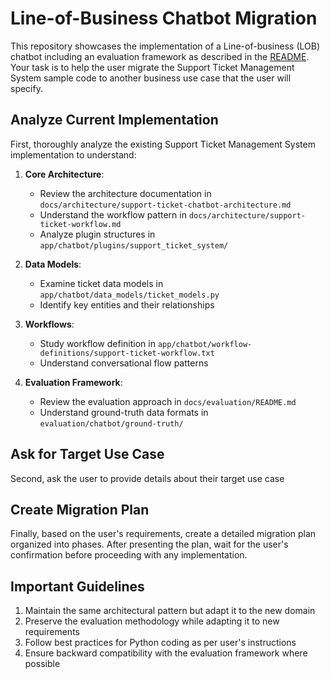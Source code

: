 # Line-of-Business Chatbot Migration

This repository showcases the implementation of a Line-of-business (LOB) chatbot including an evaluation framework as described in the [README](../../README.md). Your task is to help the user migrate the Support Ticket Management System sample code to another business use case that the user will specify.

## Analyze Current Implementation

First, thoroughly analyze the existing Support Ticket Management System implementation to understand:

1. **Core Architecture**:
   - Review the architecture documentation in `docs/architecture/support-ticket-chatbot-architecture.md`
   - Understand the workflow pattern in `docs/architecture/support-ticket-workflow.md`
   - Analyze plugin structures in `app/chatbot/plugins/support_ticket_system/`

2. **Data Models**:
   - Examine ticket data models in `app/chatbot/data_models/ticket_models.py`
   - Identify key entities and their relationships

3. **Workflows**:
   - Study workflow definition in `app/chatbot/workflow-definitions/support-ticket-workflow.txt`
   - Understand conversational flow patterns

4. **Evaluation Framework**:
   - Review the evaluation approach in `docs/evaluation/README.md`
   - Understand ground-truth data formats in `evaluation/chatbot/ground-truth/`

## Ask for Target Use Case

Second, ask the user to provide details about their target use case

## Create Migration Plan

Finally, based on the user's requirements, create a detailed migration plan organized into phases. After presenting the plan, wait for the user's confirmation before proceeding with any implementation.

## Important Guidelines

1. Maintain the same architectural pattern but adapt it to the new domain
2. Preserve the evaluation methodology while adapting it to new requirements
3. Follow best practices for Python coding as per user's instructions
4. Ensure backward compatibility with the evaluation framework where possible
